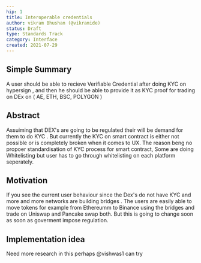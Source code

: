 ```yaml
---
hip: 1
title: Interoperable credentials
author: vikram Bhushan (@vikramide)
status: Draft
type: Standards Track
category: Interface
created: 2021-07-29
---
```


## Simple Summary
A user should be able to recieve Verifiable Credential after doing KYC on hypersign , and then he should be able to provide it as KYC proof for trading on DEx on ( AE, ETH, BSC, POLYGON ) 


## Abstract
Assuiming that DEX's are going to be regulated their will be demand for them to do KYC . But currently the KYC on smart contract is either not possible or is completely broken when it comes to UX. The reason beng no propoer standardisation of KYC process for smart contract, Some are doing Whitelisting but user has to go through whitelisting on each platform seperately.  

## Motivation
If you see the current user behaviour since the Dex's do not have KYC and more and more networks are building bridges . The users are easily able to move tokens for example from Ethereumm to Binance using the bridges and trade on Uniswap and Pancake swap both. But this is going to change soon as soon as goverment impose regulation.



## Implementation idea
Need more research in this perhaps @vishwas1 can try

